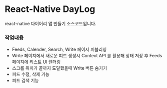 # React-Native DayLog

react-native 다이어리 앱 만들기 소스코드입니다.

### 작업내용

- Feeds, Calender, Search, Write 페이지 퍼블리싱
- Write 페이지에서 새로운 피드 생성시 Context API 를 활용해 상태 저장 후 Feeds 페이지에 리스트 UI 렌더링
- 스크롤 위치가 끝까지 도달했을때 Write 버튼 숨기기
- 피드 수정, 삭제 기능
- 피드 검색 기능
